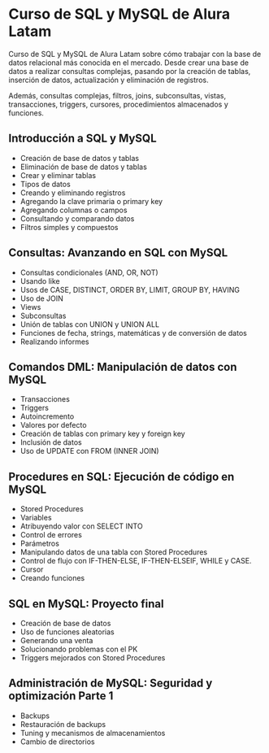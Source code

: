 # Curso de SQL y MySQL de Alura Latam

Curso de SQL y MySQL de Alura Latam sobre cómo trabajar con la base de datos relacional más conocida en el mercado. Desde crear una base de datos a realizar consultas complejas, pasando por la creación de tablas, inserción de datos, actualización y eliminación de registros.

Además, consultas complejas, filtros, joins, subconsultas, vistas, transacciones, triggers, cursores, procedimientos almacenados y funciones.

## Introducción a SQL y MySQL

- Creación de base de datos y tablas
- Eliminación de base de datos y tablas
- Crear y eliminar tablas
- Tipos de datos
- Creando y eliminando registros
- Agregando la clave primaria o primary key
- Agregando columnas o campos
- Consultando y comparando datos
- Filtros simples y compuestos

## Consultas: Avanzando en SQL con MySQL
- Consultas condicionales (AND, OR, NOT)
- Usando like
- Usos de CASE, DISTINCT, ORDER BY, LIMIT, GROUP BY, HAVING
- Uso de JOIN
- Views
- Subconsultas
- Unión de tablas con UNION y UNION ALL
- Funciones de fecha, strings, matemáticas y de conversión de datos
- Realizando informes

## Comandos DML: Manipulación de datos con MySQL

- Transacciones
- Triggers
- Autoincremento
- Valores por defecto
- Creación de tablas con primary key y foreign key
- Inclusión de datos
- Uso de UPDATE con FROM (INNER JOIN)

## Procedures en SQL: Ejecución de código en MySQL
- Stored Procedures
- Variables
- Atribuyendo valor con SELECT INTO
- Control de errores
- Parámetros
- Manipulando datos de una tabla con Stored Procedures
- Control de flujo con IF-THEN-ELSE, IF-THEN-ELSEIF, WHILE y CASE.
- Cursor
- Creando funciones

## SQL en MySQL: Proyecto final
- Creación de base de datos
- Uso de funciones aleatorias
- Generando una venta
- Solucionando problemas con el PK
- Triggers mejorados con Stored Procedures

## Administración de MySQL: Seguridad y optimización Parte 1
- Backups
- Restauración de backups
- Tuning y mecanismos de almacenamientos
- Cambio de directorios